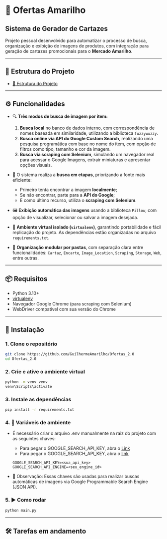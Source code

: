 # 🛒 Ofertas Amarilho

## Sistema de Gerador de Cartazes

Projeto pessoal desenvolvido para automatizar o processo de busca, organização e exibição de imagens de produtos, com integração para geração de cartazes promocionais para o **Mercado Amarilho**.

---

## 📂 Estrutura do Projeto

- [📁 Estrutura do Projeto](Documentacao/estrutura.md)

---

## ⚙️ Funcionalidades

- 🔍 **Três modos de busca de imagem por item:**
  1. **Busca local** no banco de dados interno, com correspondência de nomes baseada em similaridade, utilizando a biblioteca `fuzzywuzzy`.
  2. **Busca online via API do Google Custom Search**, realizando uma pesquisa programática com base no nome do item, com opção de filtros como tipo, tamanho e cor da imagem.
  3. **Busca via scraping com Selenium**, simulando um navegador real para acessar o Google Imagens, extrair miniaturas e apresentar opções visuais.

- 🧠 O sistema realiza a **busca em etapas**, priorizando a fonte mais eficiente:
  - Primeiro tenta encontrar a imagem **localmente**;
  - Se não encontrar, parte para a **API do Google**;
  - E como último recurso, utiliza o **scraping com Selenium**.

- 🖼️ **Exibição automática das imagens** usando a biblioteca `Pillow`, com opção de visualizar, selecionar ou salvar a imagem desejada.

- 🧪 **Ambiente virtual isolado (`virtualenv`)**, garantindo portabilidade e fácil replicação do projeto. As dependências estão organizadas no arquivo `requirements.txt`.

- 📂 **Organização modular por pastas**, com separação clara entre funcionalidades: `Cartaz`, `Encarte`, `Image_Location`, `Scraping`, `Storage`, `Web`, entre outras.

---

## 📦 Requisitos

- Python 3.10+
- [virtualenv](https://virtualenv.pypa.io/)
- Navegador Google Chrome (para scraping com Selenium)
- WebDriver compatível com sua versão do Chrome

---

## 🔧 Instalação

### 1. Clone o repositório

```bash
git clone https://github.com/GuilhermeAmarilho/Ofertas_2.0
cd Ofertas_2.0
```

### 2. Crie e ative o ambiente virtual

```bash
python -m venv venv
venv\Scripts\activate
```

### 3. Instale as dependências

```bash
pip install -r requirements.txt
```

### 4. 🔐 Variáveis de ambiente

- É necessário criar o arquivo .env manualmente na raiz do projeto com as seguintes chaves:
  - Para pegar o GOOGLE_SEARCH_API_KEY, abra o [Link](https://console.cloud.google.com/apis/credentials?project=geradordeofertas)
  - Para pegar o GOOGLE_SEARCH_API_KEY, abra o [link](https://programmablesearchengine.google.com/controlpanel/all)
  ```env
  GOOGLE_SEARCH_API_KEY=<sua_api_key>
  GOOGLE_SEARCH_API_ENGINE=<seu_engine_id>
  ```

- 🔔 Observação: Essas chaves são usadas para realizar buscas automáticas de imagens via Google Programmable Search Engine (JSON API).

### 5. ▶️ Como rodar

```bash
python main.py
```

---

## 🛠️ Tarefas em andamento

### 